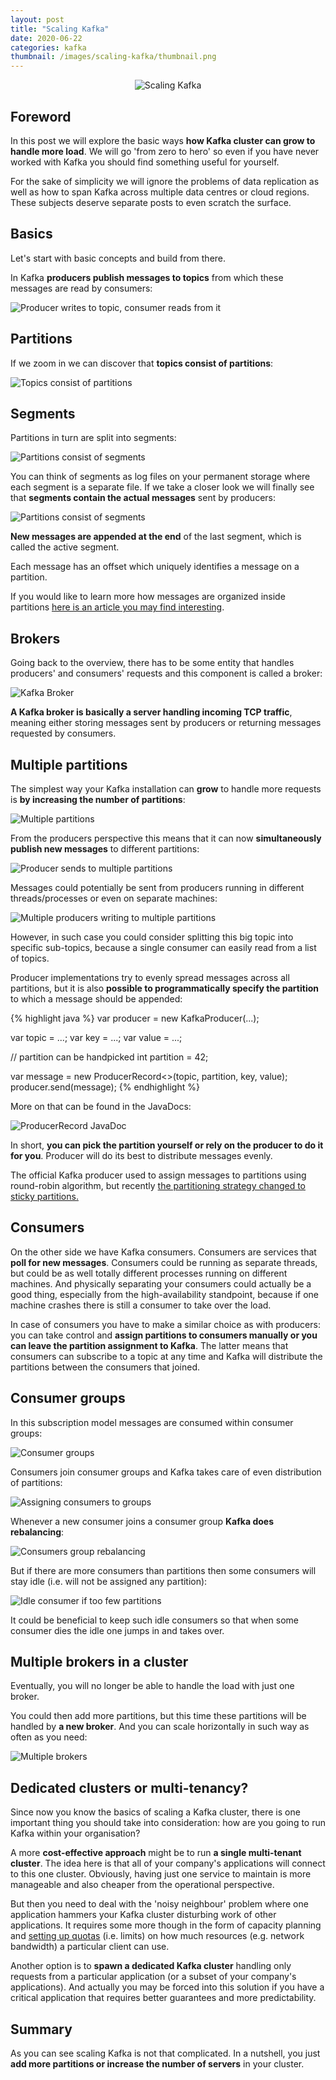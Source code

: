 ```yaml
---
layout: post
title: "Scaling Kafka"
date: 2020-06-22
categories: kafka
thumbnail: /images/scaling-kafka/thumbnail.png
---
```


<div style="text-align: center;">
  <img src="/images/scaling-kafka/scaling-kafka.png"
  title="Scaling Kafka" class="rounded" />
</div>

Foreword
--------

In this post we will explore the basic ways __how Kafka cluster can grow to handle
more load__. We will go 'from zero to hero' so even if you have never worked
with Kafka you should find something useful for yourself.

<div class="my-info">
For the sake of simplicity we will ignore the problems of data replication
as well as how to span Kafka across multiple data centres or cloud regions.
These subjects deserve separate posts to even
scratch the surface.
</div>


Basics
------

Let's start with basic concepts and build from there.

In Kafka __producers publish messages to topics__ from which these messages
are read by consumers:

<img src="/images/scaling-kafka/producer-topic-consumer.png"
title="Producer writes to topic, consumer reads from it" style="clear: both;" />


Partitions
----------

If we zoom in we can discover that __topics consist of partitions__:

<img src="/images/scaling-kafka/topic-partition.png"
title="Topics consist of partitions" style="clear: both;" />


Segments
--------

Partitions in turn are split into segments:

<img src="/images/scaling-kafka/partitions-segments.png"
title="Partitions consist of segments" style="clear: both;" />

You can think of segments as log files on your permanent storage where each
segment is a separate file. If we take a closer look we will finally see that
__segments contain the actual messages__ sent by producers:

<img src="/images/scaling-kafka/segments-messages.png"
title="Partitions consist of segments" style="clear: both;" />

__New messages are appended at the end__ of the last segment, which is called
the active segment.

Each message has an offset which uniquely identifies a message on a partition.

<div class="my-info">
If you would like to learn more how messages are organized inside partitions
<a href="/kafka/2020/05/31/how-kafka-stores-messages.html">here is an article
you may find interesting</a>.
</div>


Brokers
-------

Going back to the overview, there has to be some entity that handles
producers' and consumers' requests and this component is called a broker:

<img src="/images/scaling-kafka/kafka-broker.png"
title="Kafka Broker" style="clear: both;" />

__A Kafka broker is basically a server handling incoming TCP traffic__, meaning either
storing messages sent by producers or returning messages requested by consumers.


Multiple partitions
-------------------

The simplest way your Kafka installation can __grow__ to handle more requests
is __by increasing the number of partitions__:

<img src="/images/scaling-kafka/multiple-partitions.png"
title="Multiple partitions" style="clear: both;" />

From the producers perspective this means that it can now __simultaneously publish
new messages__ to different partitions:

<img src="/images/scaling-kafka/producer-multiple-partitions.png"
title="Producer sends to multiple partitions" style="clear: both;" />

Messages could potentially be sent from producers running in different
threads/processes or even on separate machines:

<img src="/images/scaling-kafka/multiple-producers.png"
title="Multiple producers writing to multiple partitions" style="clear: both;" />

However, in such case you could consider splitting this big topic
into specific sub-topics, because a single consumer can easily read from a list
of topics.

Producer implementations try to evenly spread messages across all partitions,
but it is also __possible to programmatically specify the partition__ to which
a message should be appended:

{% highlight java %}
var producer = new KafkaProducer(...);

var topic = ...;
var key = ...;
var value = ...;

// partition can be handpicked
int partition = 42;

var message = new ProducerRecord<>(topic, partition, key, value);
producer.send(message);
{% endhighlight %}

More on that can be found in the JavaDocs:

<img src="/images/scaling-kafka/producer-record-javadoc.png"
title="ProducerRecord JavaDoc" style="clear: both;" />

In short, __you can pick the partition yourself or rely on the producer to do it
for you__. Producer will do its best to distribute messages evenly.

<div class="my-info">
The official Kafka producer used to assign messages to partitions using
round-robin algorithm, but recently <a href="https://www.confluent.io/blog/apache-kafka-producer-improvements-sticky-partitioner/?_ga=2.35903392.1439487451.1592284671-1299957806.1592284671">the partitioning strategy changed to sticky partitions.</a>
</div>

Consumers
---------

On the other side we have Kafka consumers. Consumers are services that __poll
for new messages__. Consumers could be running as separate threads, but could
be as well totally different processes running on different machines. And
physically separating your consumers could actually be a good thing, especially
from the high-availability standpoint, because if one machine crashes
there is still a consumer to take over the load.

In case of consumers you have to make a similar choice as with producers:
you can take control and __assign partitions to consumers manually
or you can leave the partition assignment to Kafka__.
The latter means that consumers can subscribe to a topic
at any time and Kafka will distribute the partitions between the consumers that
joined.


Consumer groups
---------------

In this subscription model messages are consumed within consumer groups:

<img src="/images/scaling-kafka/consumer-groups.png"
title="Consumer groups" style="clear: both;" />

Consumers join consumer groups and Kafka takes care of even distribution
of partitions:

<img src="/images/scaling-kafka/consumer-to-group-assignment.png"
title="Assigning consumers to groups" style="clear: both;" />

Whenever a new consumer joins a consumer group __Kafka does rebalancing__:

<img src="/images/scaling-kafka/consumer-group-rebalancing.png"
title="Consumers group rebalancing" style="clear: both;" />

But if there are more consumers than partitions then some consumers
will stay idle (i.e. will not be assigned any partition):

<img src="/images/scaling-kafka/idle-consumer.png"
title="Idle consumer if too few partitions" style="clear: both;" />

It could be beneficial to keep such idle consumers so that when some consumer
dies the idle one jumps in and takes over.


Multiple brokers in a cluster
----------------------------------

Eventually, you will no longer be able to handle the load with just one broker.

You could then add more partitions, but this time these partitions will be handled
by __a new broker__. And you can scale horizontally in such way as often as
you need:

<img src="/images/scaling-kafka/multiple-brokers.png"
title="Multiple brokers" style="clear: both;" />


Dedicated clusters or multi-tenancy?
-----------------------------------

Since now you know the basics of scaling a Kafka cluster, there is one important
thing you should take into consideration: how are you going to run Kafka
within your organisation?

A more __cost-effective approach__ might be to run __a single multi-tenant cluster__.
The idea here is that all of your company's applications will connect to this
one cluster. Obviously, having just one service to maintain is more manageable
and also cheaper from the operational perspective.

But then you need to deal with the 'noisy neighbour' problem where one
application hammers your Kafka cluster disturbing work of other applications.
It requires some more though in the form of capacity planning and
[setting up quotas](https://kafka.apache.org/documentation/#design_quotas)
(i.e. limits) on how much resources (e.g. network bandwidth)
a particular client can use.

Another option is to __spawn a dedicated Kafka cluster__ handling only requests
from a particular application (or a subset of your company's applications).
And actually you may be forced into this solution if you have a critical
application that requires better guarantees and more predictability.


Summary
-------

As you can see scaling Kafka is not that complicated. In a nutshell, you
just __add more partitions or increase the number of servers__ in your cluster.
